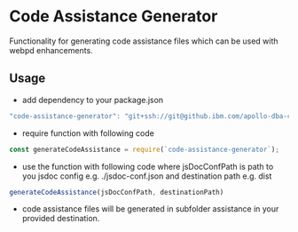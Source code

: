 # Code Assistance Generator

Functionality for generating code assistance files which can be used with webpd enhancements.

## Usage

- add dependency to your package.json
```javascript
"code-assistance-generator": "git+ssh://git@github.ibm.com/apollo-dba-community/code-assistance-generator.git#1.0.0"
```
- require function with following code 
```javascript
const generateCodeAssistance = require(`code-assistance-generator`);
```
- use the function with following code where jsDocConfPath is path to you jsdoc config e.g. ./jsdoc-conf.json and destination path e.g. dist
```javascript
generateCodeAssistance(jsDocConfPath, destinationPath)
```
- code assistance files will be generated in subfolder assistance in your provided destination.
